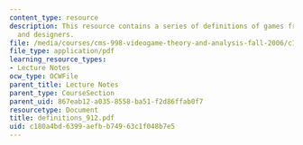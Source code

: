 ```yaml
---
content_type: resource
description: This resource contains a series of definitions of games from theorists
  and designers.
file: /media/courses/cms-998-videogame-theory-and-analysis-fall-2006/c180a4bd6399aefbb74963c1f048b7e5_definitions_912.pdf
file_type: application/pdf
learning_resource_types:
- Lecture Notes
ocw_type: OCWFile
parent_title: Lecture Notes
parent_type: CourseSection
parent_uid: 867eab12-a035-8558-ba51-f2d86ffab0f7
resourcetype: Document
title: definitions_912.pdf
uid: c180a4bd-6399-aefb-b749-63c1f048b7e5
---
```

